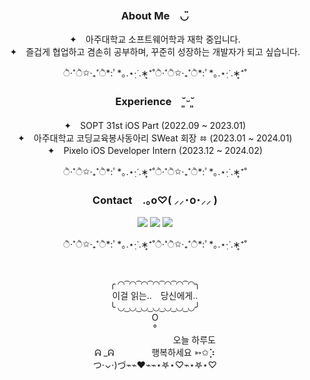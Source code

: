 <div align="center">

### About Me　◡̈ 

✦　아주대학교 소프트웨어학과 재학 중입니다.  
✦　즐겁게 협업하고 겸손히 공부하며, 꾸준히 성장하는 개발자가 되고 싶습니다.  

ੈ‧˚ੈ✩‧₊˚ੈ*:ﾟ*｡.⋆·ฺᐝ.∗̥⁺˚ੈ‧˚ੈ✩‧₊˚ੈ*:ﾟ*｡.⋆·ฺᐝ.∗̥⁺˚

### Experience　˘͈ᵕ˘͈  

✦　SOPT 31st iOS Part (2022.09 ~ 2023.01)  
✦　아주대학교 코딩교육봉사동아리 SWeat 회장 ㆅ (2023.01 ~ 2024.01)  
✦　Pixelo iOS Developer Intern (2023.12 ~ 2024.02)  

ੈ‧˚ੈ✩‧₊˚ੈ*:ﾟ*｡.⋆·ฺᐝ.∗̥⁺˚ੈ‧˚ੈ✩‧₊˚ੈ*:ﾟ*｡.⋆·ฺᐝ.∗̥⁺˚

### Contact　.｡o♡( ⸝⸝･໐･⸝⸝ )

<a href="https://dlwogus0128.github.io/" target="_blank"><img src="https://img.shields.io/badge/blog-8FB0C6?style=flat-square&logo=GitHub&logoColor=white"/></a>
<a href="https://www.instagram.com/reenact.archive/" target="_blank"><img src="https://img.shields.io/badge/instagram-8FB0C6?style=flat-square&logo=Instagram&logoColor=white"/></a>
<a href="dlwougs0128@ajou.ac.kr" target="_blank"><img src="https://img.shields.io/badge/mail-8FB0C6?style=flat-square&logo=Gmail&logoColor=white"/></a>

ੈ‧˚ੈ✩‧₊˚ੈ*:ﾟ*｡.⋆·ฺᐝ.∗̥⁺˚ੈ‧˚ੈ✩‧₊˚ੈ*:ﾟ*｡.⋆·ฺᐝ.∗̥⁺˚

&nbsp;

╭ ◜◝ ͡ ◜◝ ͡ ◜◝ ͡ ◜◝ ͡ ◜◝ ͡ ◜◝ ͡ ◜◝╮  
이걸 읽는..　당신에게..  
╰ ◟◞ ͜ ◟◞ ͜ ◟◞ ͜ ◟◞ ͜ ◟◞ ͜ ◟◞ ͜ ◟◞╯  
O    
°   
　　　　　　　　　오늘 하루도      
ᕱ _ᕱ 　　　　행복하세요   ➳✩⡱  
つ⋅⌄⋅)づ⌁⌁❤⌁⌁⋆𖤐⋆♡⌁⋆𖤐⋆♡
</div>
&nbsp;



